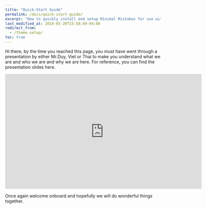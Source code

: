 ```yaml
---
title: "Quick-Start Guide"
permalink: /docs/quick-start-guide/
excerpt: "How to quickly install and setup Minimal Mistakes for use with GitHub Pages."
last_modified_at: 2018-03-20T15:58:49-04:00
redirect_from:
  - /theme-setup/
toc: true
---
```


Hi there, by the time you reached this page, you must have went through a presentation by either Mr.Duy, Viet or Thai to make you understand what we are and who we are and why we are here. For reference, you can find the presentation slides here.

<iframe src="https://docs.google.com/presentation/d/e/2PACX-1vSqa8RoBccXAeTzoVVZOJ3WDlb71-_9t1HpFn5xRHZPewzE9C4djdgfhqHW3mK1BAHfuXRfBnFskzju/embed?start=false&loop=false&delayms=3000" frameborder="0" width="636" height="372" allowfullscreen="true" mozallowfullscreen="true" webkitallowfullscreen="true"></iframe>

Once again welcome onboard and hopefully we will do wonderful things together.
